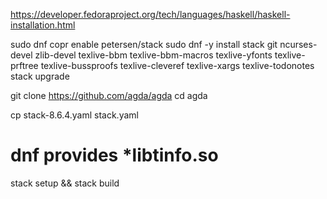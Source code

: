  
https://developer.fedoraproject.org/tech/languages/haskell/haskell-installation.html

sudo dnf copr enable petersen/stack
sudo dnf -y install stack git ncurses-devel zlib-devel texlive-bbm texlive-bbm-macros texlive-yfonts texlive-prftree texlive-bussproofs texlive-cleveref texlive-xargs texlive-todonotes
stack upgrade

git clone https://github.com/agda/agda
cd agda 

cp stack-8.6.4.yaml stack.yaml

# dnf provides \*libtinfo.so


stack setup && stack build
